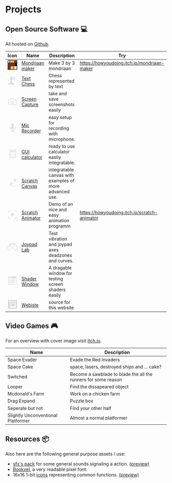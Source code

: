# Projects

## Open Source Software 💻
All hosted on [Github](https://github.com/boukew99).

Icon | Name | Description | Try
--- | --- | --- | ---
![mondriaan maker](https://raw.githubusercontent.com/boukew99/mondriaan_maker/main/icon.png) | [Mondriaan maker](https://github.com/boukew99/mondriaan_maker) | Make 3 by 3 mondriaan | https://howyoudoing.itch.io/mondriaan-maker
![text chess](https://raw.githubusercontent.com/boukew99/text_chess/main/icon.png) | [Text Chess](https://github.com/boukew99/text_chess) | Chess represented by text 
![screen capture](https://raw.githubusercontent.com/boukew99/screen_capture/main/addons/screen_capture/screen_capture.png) | [Screen Capture](https://github.com/boukew99/screen_capture) |take and save screenshots easily 
![mic recorder](https://raw.githubusercontent.com/boukew99/mic_recorder/main/addons/mic_recorder/mic_recorder.png) | [Mic Recorder](https://github.com/boukew99/mic_recorder) | easy setup for recording with microphone.
![gui calculator](https://raw.githubusercontent.com/boukew99/gui_calculator/main/addons/calculator/icon.png) | [GUI calculator](https://github.com/boukew99/gui_calculator) | ready to use calculator easliy integratable.
![scratch canvas](https://raw.githubusercontent.com/boukew99/scratch_canvas/main/addons/canvas/icon.png) | [Scratch Canvas](https://github.com/boukew99/scratch_canvas) | integratable canvas with examples of more advanced use.
![scratch animator](https://raw.githubusercontent.com/boukew99/scratch_animater/main/icon.png) | [Scratch Animator](https://github.com/boukew99/scratch_animater) | Demo of an nice and easy animation programm | https://howyoudoing.itch.io/scratch-animator
![joypad lab](https://raw.githubusercontent.com/boukew99/joypad_lab/main/icon.png) | [Joypad Lab](https://github.com/boukew99/joypad_lab) | Test vibration and joypad axes deadzones and curves.
![shader window](https://raw.githubusercontent.com/boukew99/shader_window/main/addons/shader_window/shader_window.png)| [Shader Window](https://github.com/boukew99/shader_window) | A dragable window for testing screen shaders easily
![website](https://raw.githubusercontent.com/boukew99/boukew99.github.io/main/icon.png) | [Webiste](https://github.com/boukew99/boukew99.github.io) | source for this website

## Video Games 🎮
For an overview with cover image visit [itch.io](https://howyoudoing.itch.io/).

Name | Description
--- | ---
Space Evader | Evade the Red Invaders
Space Cake | space, lasers, destroyed ships and ... cake?
Switched | Become a sawblade to blade the all the runners for some reason
Looper | Find the dissapeared object
Mcdonald's Farm | Work on a chicken farm
Drag Expand | Puzzle box
Seperate but not | Find your other half
Slightly Unconventional Platformer | Almost a normal platformer

## Resources 📦
Also here are the following general purpose assets I use:
- [sfx's pack](sound_pack/sound.zip) for some general sounds signaling a action. [(preview)](sound_pack/pack.ogg)
- [Bookxel](bookxel.ttf), a very readable pixel font. 
- 16x16 1-bit [icons](icon_pack/icon.zip) representing common functions. [(preview)](icon_pack/pack.png)



